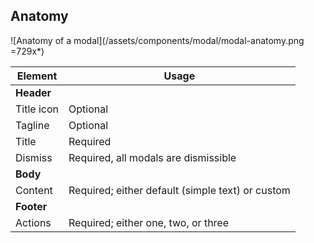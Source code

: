 ## Anatomy

![Anatomy of a modal](/assets/components/modal/modal-anatomy.png =729x*)

| Element          | Usage                                           |
|------------------|-------------------------------------------------|
| **Header**       |                                                 |
| Title icon       | Optional                                        |
| Tagline          | Optional                                        |
| Title            | Required                                        |
| Dismiss          | Required, all modals are dismissible            |
| **Body**         |                                                 |
| Content          | Required; either default (simple text) or custom|
| **Footer**       |                                                 |
| Actions          | Required; either one, two, or three             |